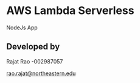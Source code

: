 # AWS Lambda Serverless

NodeJs App
## Developed by

Rajat Rao -002987057

rao.rajat@northeastern.edu
